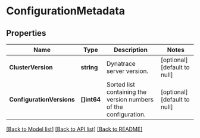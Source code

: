 # ConfigurationMetadata

## Properties
Name | Type | Description | Notes
------------ | ------------- | ------------- | -------------
**ClusterVersion** | **string** | Dynatrace server version. | [optional] [default to null]
**ConfigurationVersions** | **[]int64** | Sorted list containing the version numbers of the configuration. | [optional] [default to null]

[[Back to Model list]](../README.md#documentation-for-models) [[Back to API list]](../README.md#documentation-for-api-endpoints) [[Back to README]](../README.md)


